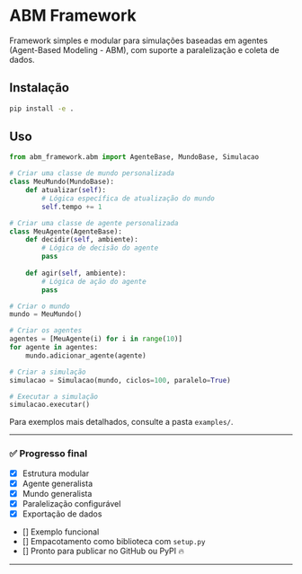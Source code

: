 # ABM Framework

Framework simples e modular para simulações baseadas em agentes (Agent-Based Modeling - ABM), com suporte a paralelização e coleta de dados.

## Instalação

```bash
pip install -e .
```

## Uso

```python
from abm_framework.abm import AgenteBase, MundoBase, Simulacao

# Criar uma classe de mundo personalizada
class MeuMundo(MundoBase):
    def atualizar(self):
        # Lógica específica de atualização do mundo
        self.tempo += 1

# Criar uma classe de agente personalizada
class MeuAgente(AgenteBase):
    def decidir(self, ambiente):
        # Lógica de decisão do agente
        pass
        
    def agir(self, ambiente):
        # Lógica de ação do agente
        pass

# Criar o mundo
mundo = MeuMundo()

# Criar os agentes
agentes = [MeuAgente(i) for i in range(10)]
for agente in agentes:
    mundo.adicionar_agente(agente)

# Criar a simulação
simulacao = Simulacao(mundo, ciclos=100, paralelo=True)

# Executar a simulação
simulacao.executar()
```

Para exemplos mais detalhados, consulte a pasta `examples/`.

---

### ✅ Progresso final

- [x] Estrutura modular
- [x] Agente generalista
- [x] Mundo generalista
- [x] Paralelização configurável
- [x] Exportação de dados
- [] Exemplo funcional
- [] Empacotamento como biblioteca com `setup.py`
- [] Pronto para publicar no GitHub ou PyPI 🔥

---
